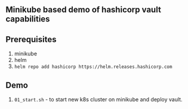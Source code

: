 ## Minikube based demo of hashicorp vault capabilities

## Prerequisites
1. minikube
2. helm
3. `helm repo add hashicorp https://helm.releases.hashicorp.com`

## Demo
1. `01_start.sh` - to start new k8s cluster on minikube and deploy vault.